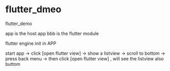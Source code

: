 # flutter_dmeo
flutter_demo

app is the host app
bbb is the flutter module

flutter engine init in APP

start app -> click [open flutter view] -> show a listview -> scroll to bottom -> press back menu -> then click [open flutter view] , will see the listview also buttom


